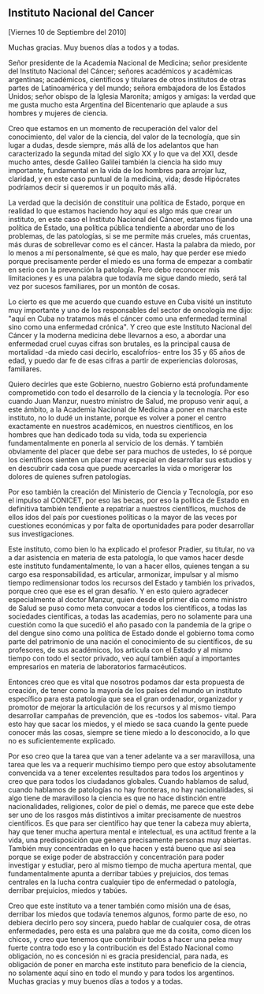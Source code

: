 Instituto Nacional del Cancer
-----------------------------

[Viernes 10 de Septiembre del 2010]

Muchas gracias. Muy buenos días a todos y a todas.

Señor presidente de la Academia Nacional de Medicina; señor presidente
del Instituto Nacional del Cáncer; señores académicos y académicas
argentinas; académicos, científicos y titulares de otros institutos de
otras partes de Latinoamérica y del mundo; señora embajadora de los
Estados Unidos; señor obispo de la Iglesia Maronita; amigos y amigas: la
verdad que me gusta mucho esta Argentina del Bicentenario que aplaude a
sus hombres y mujeres de ciencia.

Creo que estamos en un momento de recuperación del valor del
conocimiento, del valor de la ciencia, del valor de la tecnología, que
sin lugar a dudas, desde siempre, más allá de los adelantos que han
caracterizado la segunda mitad del siglo XX y lo que va del XXI, desde
mucho antes, desde Galileo Galilei también la ciencia ha sido muy
importante, fundamental en la vida de los hombres para arrojar luz,
claridad, y en este caso puntual de la medicina, vida; desde Hipócrates
podríamos decir si queremos ir un poquito más allá.

La verdad que la decisión de constituir una política de Estado, porque
en realidad lo que estamos haciendo hoy aquí es algo más que crear un
instituto, en este caso el Instituto Nacional del Cáncer, estamos
fijando una política de Estado, una política pública tendiente a abordar
uno de los problemas, de las patologías, si se me permite más crueles,
más cruentas, más duras de sobrellevar como es el cáncer. Hasta la
palabra da miedo, por lo menos a mí personalmente, sé que es malo, hay
que perder ese miedo porque precisamente perder el miedo es una forma de
empezar a combatir en serio con la prevención la patología. Pero debo
reconocer mis limitaciones y es una palabra que todavía me sigue dando
miedo, será tal vez por sucesos familiares, por un montón de cosas.

Lo cierto es que me acuerdo que cuando estuve en Cuba visité un
instituto muy importante y uno de los responsables del sector de
oncología me dijo: "aquí en Cuba no tratamos más el cáncer como una
enfermedad terminal sino como una enfermedad crónica". Y creo que este
Instituto Nacional del Cáncer y la moderna medicina debe llevarnos a
eso, a abordar una enfermedad cruel cuyas cifras son brutales, es la
principal causa de mortalidad -da miedo casi decirlo, escalofríos- entre
los 35 y 65 años de edad, y puedo dar fe de esas cifras a partir de
experiencias dolorosas, familiares.

Quiero decirles que este Gobierno, nuestro Gobierno está profundamente
comprometido con todo el desarrollo de la ciencia y la tecnología. Por
eso cuando Juan Manzur, nuestro ministro de Salud, me propuso venir
aquí, a este ámbito, a la Academia Nacional de Medicina a poner en
marcha este instituto, no lo dudé un instante, porque es volver a poner
el centro exactamente en nuestros académicos, en nuestros científicos,
en los hombres que han dedicado toda su vida, toda su experiencia
fundamentalmente en ponerla al servicio de los demás. Y también
obviamente del placer que debe ser para muchos de ustedes, lo sé porque
los científicos sienten un placer muy especial en desarrollar sus
estudios y en descubrir cada cosa que puede acercarles la vida o
morigerar los dolores de quienes sufren patologías.

Por eso también la creación del Ministerio de Ciencia y Tecnología, por
eso el impulso al CONICET, por eso las becas, por eso la política de
Estado en definitiva también tendiente a repatriar a nuestros
científicos, muchos de ellos idos del país por cuestiones políticas o la
mayor de las veces por cuestiones económicas y por falta de
oportunidades para poder desarrollar sus investigaciones.

Este instituto, como bien lo ha explicado el profesor Pradier, su
titular, no va a dar asistencia en materia de esta patología, lo que
vamos hacer desde este instituto fundamentalmente, lo van a hacer ellos,
quienes tengan a su cargo esa responsabilidad, es articular, armonizar,
impulsar y al mismo tiempo redimensionar todos los recursos del Estado y
también los privados, porque creo que ese es el gran desafío. Y en esto
quiero agradecer especialmente al doctor Manzur, quien desde el primer
día como ministro de Salud se puso como meta convocar a todos los
científicos, a todas las sociedades científicas, a todas las academias,
pero no solamente para una cuestión como la que sucedió el año pasado
con la pandemia de la gripe o del dengue sino como una política de
Estado donde el gobierno toma como parte del patrimonio de una nación el
conocimiento de su científicos, de su profesores, de sus académicos, los
articula con el Estado y al mismo tiempo con todo el sector privado, veo
aquí también aquí a importantes empresarios en materia de laboratorios
farmacéuticos.

Entonces creo que es vital que nosotros podamos dar esta propuesta de
creación, de tener como la mayoría de los países del mundo un instituto
específico para esta patología que sea el gran ordenador, organizador y
promotor de mejorar la articulación de los recursos y al mismo tiempo
desarrollar campañas de prevención, que es -todos los sabemos- vital.
Para esto hay que sacar los miedos, y el miedo se saca cuando la gente
puede conocer más las cosas, siempre se tiene miedo a lo desconocido, a
lo que no es suficientemente explicado.

Por eso creo que la tarea que van a tener adelante va a ser maravillosa,
una tarea que les va a requerir muchísimo tiempo pero que estoy
absolutamente convencida va a tener excelentes resultados para todos los
argentinos y creo que para todos los ciudadanos globales. Cuando
hablamos de salud, cuando hablamos de patologías no hay fronteras, no
hay nacionalidades, si algo tiene de maravilloso la ciencia es que no
hace distinción entre nacionalidades, religiones, color de piel o demás,
me parece que este debe ser uno de los rasgos más distintivos a imitar
precisamente de nuestros científicos. Es que para ser científico hay que
tener la cabeza muy abierta, hay que tener mucha apertura mental e
intelectual, es una actitud frente a la vida, una predisposición que
genera precisamente personas muy abiertas. También muy concentradas en
lo que hacen y está bueno que así sea porque se exige poder de
abstracción y concentración para poder investigar y estudiar, pero al
mismo tiempo de mucha apertura mental, que fundamentalmente apunta a
derribar tabúes y prejuicios, dos temas centrales en la lucha contra
cualquier tipo de enfermedad o patología, derribar prejuicios, miedos y
tabúes.

Creo que este instituto va a tener también como misión una de ésas,
derribar los miedos que todavía tenemos algunos, formo parte de eso, no
debiera decirlo pero soy sincera, puedo hablar de cualquier cosa, de
otras enfermedades, pero esta es una palabra que me da cosita, como
dicen los chicos, y creo que tenemos que contribuir todos a hacer una
pelea muy fuerte contra todo eso y la contribución es del Estado
Nacional como obligación, no es concesión ni es gracia presidencial,
para nada, es obligación de poner en marcha este instituto para
beneficio de la ciencia, no solamente aquí sino en todo el mundo y para
todos los argentinos. Muchas gracias y muy buenos días a todos y a
todas.

 

 
